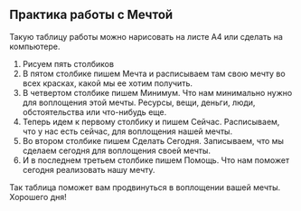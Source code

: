 ## Практика работы с Мечтой
Такую таблицу работы можно нарисовать на листе А4 или сделать на компьютере.

1. Рисуем пять столбиков
2. В пятом столбике пишем Мечта и расписываем там свою мечту во всех красках, какой мы ее хотим получить.
3. В четвертом столбике пишем Минимум. Что нам минимально нужно для воплощения этой мечты. Ресурсы, вещи, деньги, люди, обстоятельства или что-нибудь еще. 
4. Теперь идем к первому столбику и пишем Сейчас. Расписываем, что у нас есть сейчас, для воплощения нашей мечты.
5. Во втором столбике пишем Сделать Сегодня. Записываем, что мы сделаем сегодня для воплощения своей мечты.
6. И в последнем третьем столбике пишем Помощь. Что нам поможет сегодня реализовать нашу мечту.

Так таблица поможет вам продвинуться в воплощении вашей мечты. Хорошего дня!
